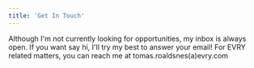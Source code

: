 ```yaml
---
title: 'Get In Touch'
---
```


Although I'm not currently looking for opportunities, my inbox is always open. If you want say hi, I'll try my best to answer your email! For EVRY related matters, you can reach me at tomas.roaldsnes(a)evry.com
